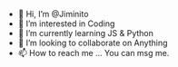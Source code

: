 - 👋 Hi, I’m @Jiminito
- 👀 I’m interested in Coding
- 🌱 I’m currently learning JS & Python
- 💞️ I’m looking to collaborate on Anything
- 📫 How to reach me ... You can msg me.

<!---
Jiminito/Jiminito is a ✨ special ✨ repository because its `README.md` (this file) appears on your GitHub profile.
You can click the Preview link to take a look at your changes.
--->
